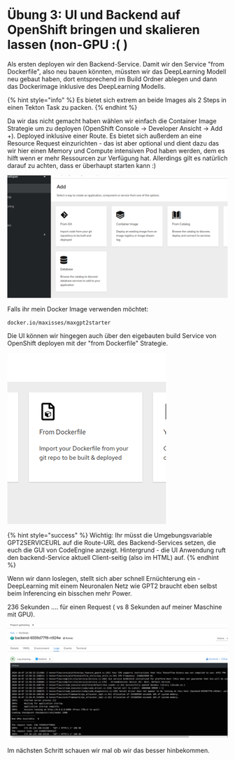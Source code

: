 # Übung 3: UI und Backend auf OpenShift bringen und skalieren lassen \(non-GPU :\( \)

Als ersten deployen wir den Backend-Service. Damit wir den Service "from Dockerfile", also neu bauen könnten, müssten wir das DeepLearning Modell neu gebaut haben, dort entsprechend im Build Ordner ablegen und dann das Dockerimage inklusive des DeepLearning Modells. 

{% hint style="info" %}
Es bietet sich extrem an beide Images als 2 Steps in einen Tekton Task zu packen.
{% endhint %}

Da wir das nicht gemacht haben wählen wir einfach die Container Image Strategie um zu deployen \(OpenShift Console -&gt; Developer Ansicht -&gt; Add +\). Deployed inklusive einer Route. Es bietet sich außerdem an eine Resource Request einzurichten - das ist aber optional und dient dazu das wir hier einen Memory und Compute intensiven Pod haben werden, dem es hilft wenn er mehr Ressourcen zur Verfügung hat. Allerdings gilt es natürlich darauf zu achten, dass er überhaupt starten kann :\)

![](../../.gitbook/assets/image%20%28164%29.png)

Falls ihr mein Docker Image verwenden möchtet: 

```text
docker.io/maxisses/maxgpt2starter
```

Die UI können wir hingegen auch über den eigebauten build Service von OpenShift deployen mit der "from Dockerfile" Strategie.

![](../../.gitbook/assets/image%20%28171%29.png)



{% hint style="success" %}
Wichtig: Ihr müsst die Umgebungsvariable GPT2SERVICEURL auf die Route-URL des Backend-Services setzen, die euch die GUI von CodeEngine anzeigt. Hintergrund - die UI Anwendung ruft  den backend-Service aktuell Client-seitig \(also im HTML\) auf.
{% endhint %}

Wenn wir dann loslegen, stellt sich aber schnell Ernüchterung ein - DeepLearning mit einem Neuronalen Netz wie GPT2 braucht eben selbst beim Inferencing ein bisschen mehr Power. 

236 Sekunden .... für einen Request \( vs 8 Sekunden auf meiner Maschine mit GPU\).

![](../../.gitbook/assets/image%20%28169%29.png)

Im nächsten Schritt schauen wir mal ob wir das besser hinbekommen.

